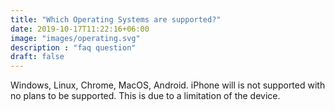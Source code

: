 ```yaml
---
title: "Which Operating Systems are supported?"
date: 2019-10-17T11:22:16+06:00
image: "images/operating.svg"
description : "faq question"
draft: false
---
```


Windows, Linux, Chrome, MacOS, Android. iPhone will is not supported with no plans to be supported. This is due to a limitation of the device. 
